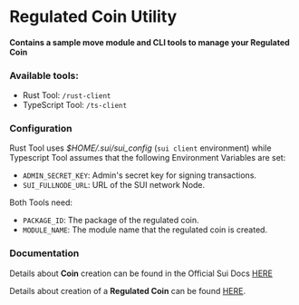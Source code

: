 # Regulated Coin Utility

#### Contains a sample move module and CLI tools to manage your Regulated Coin

### Available tools:

- Rust Tool: `/rust-client`
- TypeScript Tool: `/ts-client`

### Configuration

Rust Tool uses _$HOME/.sui/sui_config_ (`sui client` environment) while
Typescript Tool assumes that the following Environment Variables are set:

- `ADMIN_SECRET_KEY`: Admin's secret key for signing transactions.
- `SUI_FULLNODE_URL`: URL of the SUI network Node.

Both Tools need:

- `PACKAGE_ID`: The package of the regulated coin.
- `MODULE_NAME`: The module name that the regulated coin is created.


### Documentation

Details about **Coin** creation can be found in the Official Sui Docs [HERE](https://docs.sui.io/guides/developer/sui-101/create-coin)

Details about creation of a **Regulated Coin** can be found [HERE](https://docs.sui.io/guides/developer/sui-101/create-coin#create-regulated-coin).
